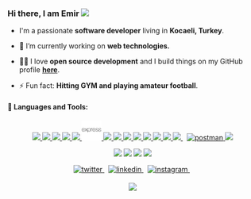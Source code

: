 
### Hi there, I am Emir <img src="https://user-images.githubusercontent.com/42378118/110234147-e3259600-7f4e-11eb-95be-0c4047144dea.gif" width="30">

- I'm a passionate **software developer** living in **Kocaeli, Turkey**.
- 🔭 I’m currently working on **web technologies.**

- 👨‍💻 I love **open source development** and I build things on my GitHub profile **[here](https://github.com/MEmirAkay)**.
- ⚡ Fun fact: **Hitting GYM  and playing amateur football**.

#### 🚀 Languages and Tools:



<p align="center"> 
  <a href="https://developer.mozilla.org/en-US/docs/Web/JavaScript" target="_blank"> <img src="https://img.icons8.com/color/48/000000/javascript.png"/> </a>
  <a href="https://www.typescriptlang.org/" target="_blank"> <img src="https://img.icons8.com/color/48/000000/typescript.png"/> </a>
  <a href="https://reactjs.org/" target="_blank"> <img src="https://img.icons8.com/color/48/000000/react-native.png"/> </a>
  <a href="https://nextjs.org" target="_blank"> <img src="https://img.icons8.com/color/48/nextjs.png"> </a>
  <a href="https://nodejs.org/en/" target="_blank"> <img src="https://img.icons8.com/color/48/nodejs.png"/> </a>
  <a href="https://expressjs.com" target="_blank"> <img src="https://raw.githubusercontent.com/devicons/devicon/master/icons/express/express-original-wordmark.svg" alt="express" width="40" height="40"/> </a>
  <a href="https://www.mongodb.com/" target="_blank"> <img src="https://img.icons8.com/color/48/mongodb.png"/> </a> 
  <a href="https://www.w3.org/html/" target="_blank"> <img src="https://img.icons8.com/color/48/000000/html-5.png"/> </a>
  <a href="https://www.w3schools.com/css/" target="_blank"> <img src="https://img.icons8.com/color/48/000000/css3.png"/> </a>
  <a href="https://www.php.net/" target="_blank"> <img src="https://img.icons8.com/officel/48/php-logo.png"/> </a>
  <a href="https://getbootstrap.com" target="_blank"> <img src="https://img.icons8.com/color/48/000000/bootstrap.png"/> </a>
  <a href="https://docs.microsoft.com/en-us/dotnet/csharp/" target="_blank"> <img src="https://img.icons8.com/color/48/c-sharp-logo.png"/> </a> 
  <a href="https://www.python.org" target="_blank"> <img src="https://img.icons8.com/color/48/000000/python.png"/> </a> 
  <a style="padding-right:8px;" href="https://www.mysql.com/" target="_blank"> <img src="https://img.icons8.com/fluent/50/000000/mysql-logo.png"/> </a>
  <a href="https://postman.com" target="_blank"> <img src="https://www.vectorlogo.zone/logos/getpostman/getpostman-icon.svg" alt="postman" width="45" height="45"/> </a>
  <a href="https://git-scm.com/" target="_blank"> <img src="https://img.icons8.com/color/48/000000/git.png"/> </a>
</p>
<p align="center">
<img src="https://img.shields.io/badge/-React-61DBFB?style=for-the-badge&labelColor=black&logo=react&logoColor=61DBFB" />
<img src="https://shields.io/badge/TypeScript-3178C6?logo=TypeScript&logoColor=FFF&style=flat-square" />
<img src="https://img.shields.io/badge/-Javascript-F0DB4F?style=for-the-badge&labelColor=black&logo=javascript&logoColor=F0DB4F" />
<img src="https://img.shields.io/badge/-Nodejs-3C873A?style=for-the-badge&labelColor=black&logo=node.js&logoColor=3C873A" />
</p>

<p align="center">
<a href="https://twitter.com/emirakay99" target="_blank">
<img src=https://img.shields.io/badge/twitter-%2300acee.svg?&style=for-the-badge&logo=twitter&logoColor=white alt=twitter style="margin-bottom: 5px;" />
</a> &nbsp;

<a href="https://www.linkedin.com/in/mustafaemirakay/" target="_blank">
<img src=https://img.shields.io/badge/linkedin-%231E77B5.svg?&style=for-the-badge&logo=linkedin&logoColor=white alt=linkedin style="margin-bottom: 5px;" />
</a> &nbsp;

<a href="https://www.instagram.com/emirakay99/" target="_blank">
<img src=https://img.shields.io/badge/instagram-%23000000.svg?&style=for-the-badge&logo=instagram&logoColor=red alt=instagram style="margin-bottom: 5px;" />
</a> &nbsp;
</p>  

<p align="center">
  <img src="https://github-readme-stats.vercel.app/api?username=MEmirAkay&show_icons=true&count_private=true&theme=dark" />
</p>
